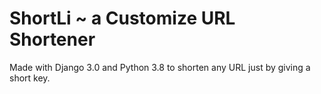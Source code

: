 # ShortLi ~ a Customize URL Shortener

Made with Django 3.0 and Python 3.8 to shorten any URL just by giving a short key.

